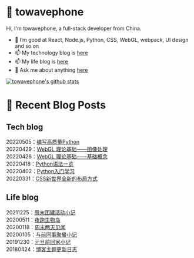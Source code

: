 # :ramen: towavephone
Hi, I'm towavephone, a full-stack developer from China.

- 🌱 I’m good at React, Node.js, Python, CSS, WebGL, webpack, UI design and so on
- 📫 My technology blog is [here](https://blog.towavephone.com/)
- 📫 My life blog is [here](https://www.towavephone.com/)
- 💬 Ask me about anything [here](https://github.com/towavephone/towavephone/issues)

[![towavephone's github stats](https://github-readme-stats.vercel.app/api?username=towavephone)](https://github.com/anuraghazra/github-readme-stats)

# :memo: Recent Blog Posts

## Tech blog
<!-- tech blog start -->
20220505：[编写高质量Python](https://blog.towavephone.com/writing-high-quality-python/)  
20220429：[WebGL 理论基础——图像处理](https://blog.towavephone.com/webgl-fundamental-image-processing/)  
20220426：[WebGL 理论基础——基础概念](https://blog.towavephone.com/webgl-fundamental-base-concept/)  
20220418：[Python语法一览](https://blog.towavephone.com/python-syntax-overview/)  
20220402：[Python入门学习](https://blog.towavephone.com/python-introduce-learn/)  
20220331：[CSS新世界全新的布局方式](https://blog.towavephone.com/css-new-world-new-layout/)  
<!-- tech blog end -->

## Life blog
<!-- life blog start -->
20211225：[周末团建活动小记](https://www.towavephone.com/2021/12/25/weekend-company-tour/)  
20200511：[夜跑生物岛](https://www.towavephone.com/2020/05/11/run-in-bio-island/)  
20200118：[周末两天见闻](https://www.towavephone.com/2020/01/18/weekend-story/)  
20200105：[与前同事聚餐小记](https://www.towavephone.com/2020/01/05/former-colleagues-dinner/)  
20191230：[元旦前回家小记](https://www.towavephone.com/2019/12/30/new-year-day-go-home/)  
20180424：[博客主题更新日志](https://www.towavephone.com/2018/04/24/update/)  
<!-- life blog end -->
